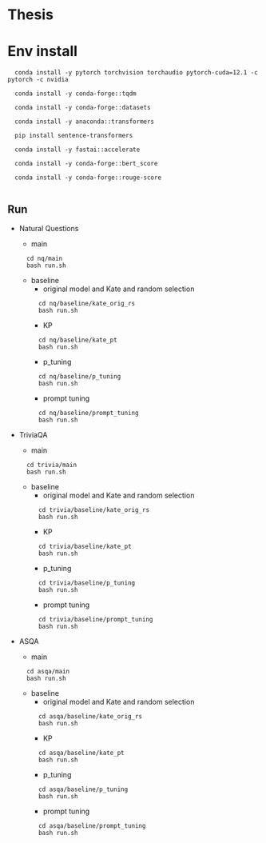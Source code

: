 # Thesis

# Env install
```
  conda install -y pytorch torchvision torchaudio pytorch-cuda=12.1 -c pytorch -c nvidia
  
  conda install -y conda-forge::tqdm
  
  conda install -y conda-forge::datasets
  
  conda install -y anaconda::transformers
  
  pip install sentence-transformers
  
  conda install -y fastai::accelerate
  
  conda install -y conda-forge::bert_score
  
  conda install -y conda-forge::rouge-score
  
```  

## Run
- Natural Questions
  - main
  ```
    cd nq/main
    bash run.sh
  ```
  - baseline
    - original model and Kate and random selection
    ```
      cd nq/baseline/kate_orig_rs
      bash run.sh
    ```
    - KP
    ```
      cd nq/baseline/kate_pt
      bash run.sh
    ```
    - p_tuning
    ```
      cd nq/baseline/p_tuning
      bash run.sh
    ```
    - prompt tuning
    ```
      cd nq/baseline/prompt_tuning
      bash run.sh
    ```

- TriviaQA
  - main
  ```
    cd trivia/main
    bash run.sh
  ```
  - baseline
    - original model and Kate and random selection
    ```
      cd trivia/baseline/kate_orig_rs
      bash run.sh
    ```
    - KP
    ```
      cd trivia/baseline/kate_pt
      bash run.sh
    ```
    - p_tuning
    ```
      cd trivia/baseline/p_tuning
      bash run.sh
    ```
    - prompt tuning
    ```
      cd trivia/baseline/prompt_tuning
      bash run.sh
    ```

- ASQA
  - main
  ```
    cd asqa/main
    bash run.sh
  ```
  - baseline
    - original model and Kate and random selection
    ```
      cd asqa/baseline/kate_orig_rs
      bash run.sh
    ```
    - KP
    ```
      cd asqa/baseline/kate_pt
      bash run.sh
    ```
    - p_tuning
    ```
      cd asqa/baseline/p_tuning
      bash run.sh
    ```
    - prompt tuning
    ```
      cd asqa/baseline/prompt_tuning
      bash run.sh
    ```
